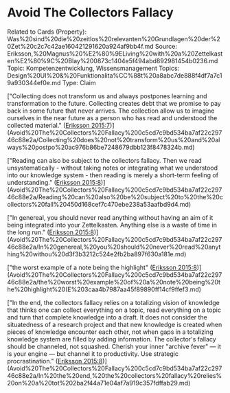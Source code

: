# Avoid The Collectors Fallacy

Related to Cards (Property): Was%20sind%20die%20zeitlos%20relevanten%20Grundlagen%20der%20Zet%20c2c7c42ae160421291620a924af9bb4f.md
Source: Eriksson,%20Magnus%20%E2%80%9ELiving%20with%20a%20Zettelkasten%E2%80%9C%20Blay%200873c1404e5f494abd892981454b0236.md
Topic: Kompetenzentwicklung, Wissensmanagement
Topics: Design%20UI%20&%20Funktionalita%CC%88t%20a8abc7de888f4df7a7c19a930344ef0e.md
Type: Claim

["Collecting does not transform us and always postpones learning and transformation to the future. Collecting creates debt that we promise to pay back in some future that never arrives. The collection allow us to imagine ourselves in the near future as a person who has read and understood the collected material." ([Eriksson 2015:7](zotero://open-pdf/library/items/QNCCMQSJ?page=7))](Avoid%20The%20Collectors%20Fallacy%200c5cd7c9bd534ba7af22c29746c88e2a/Collecting%20does%20not%20transform%20us%20and%20always%20postpo%20ac976b86be7248679dbb123f8478324b.md)

["Reading can also be subject to the collectors fallacy. Then we read unsystematically - without taking notes or integrating what we understood into our knowledge system - then reading is merely a short-term feeling of understanding." ([Eriksson 2015:8](zotero://open-pdf/library/items/QNCCMQSJ?page=8))](Avoid%20The%20Collectors%20Fallacy%200c5cd7c9bd534ba7af22c29746c88e2a/Reading%20can%20also%20be%20subject%20to%20the%20collectors%20fall%20450d168cef7c470ebe238a53aafbd9d4.md)

["In genereal, you should never read anything without having an aim of it being integrated into your Zettelkasten. Anything else is a waste of time in the long run." ([Eriksson 2015:8](zotero://open-pdf/library/items/QNCCMQSJ?page=8))](Avoid%20The%20Collectors%20Fallacy%200c5cd7c9bd534ba7af22c29746c88e2a/In%20genereal,%20you%20should%20never%20read%20anything%20withou%20d3f3b3212c524e2fb2ba897f630a181e.md)

["the worst example of a note being the highlight" ([Eriksson 2015:8](zotero://open-pdf/library/items/QNCCMQSJ?page=8))](Avoid%20The%20Collectors%20Fallacy%200c5cd7c9bd534ba7af22c29746c88e2a/the%20worst%20example%20of%20a%20note%20being%20the%20highlight%20(E%203caa4b7987aa45f89890ff14cf9ffef3.md)

["In the end, the collectors fallacy relies on a totalizing vision of knowledge that thinks one can collect everything on a topic, read everything on a topic and turn that complete knowledge into a draft. It does not consider the situatedness of a research project and that new knowledge is created when pieces of knowledge encounter each other, not when gaps in a totalizing knowledge system are filled by adding information. The collector's fallacy should be channeled, not squashed. Cherish your inner "archive fever" — it is your engine — but channel it to productivity. Use strategic procrastination." ([Eriksson 2015:8](zotero://open-pdf/library/items/QNCCMQSJ?page=8))](Avoid%20The%20Collectors%20Fallacy%200c5cd7c9bd534ba7af22c29746c88e2a/In%20the%20end,%20the%20collectors%20fallacy%20relies%20on%20a%20tot%202ba2f44a71e04af7a919c357fdffab29.md)